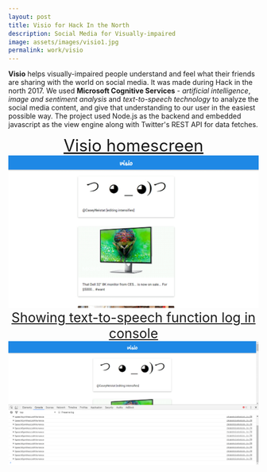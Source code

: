 ```yaml
---
layout: post
title: Visio for Hack In the North
description: Social Media for Visually-impaired
image: assets/images/visio1.jpg
permalink: work/visio
---
```


**Visio** helps visually-impaired people understand and feel what their friends are sharing with the world on social media. It was made during Hack 
in the north 2017. We used **Microsoft Cognitive Services** - *artificial intelligence*, *image and sentiment analysis* and *text-to-speech 
technology* to analyze the social media content, and give that understanding to our user in the easiest possible way. The project used Node.js as 
the backend and embedded javascript as the view engine along with Twitter's REST API for data fetches.

<center> <span style="font-size:25pt; text-decoration:underline" align="middle"> Visio homescreen </span> </center>
<center> <span align="middle" class="image"><img src="/assets/images/visio2.png" alt="Visio homescreen" /></span> </center> 
<center> <span style="font-size:20pt; text-decoration:underline" align="middle"> Showing text-to-speech function log in console </span> </center> 
<center> <span align="middle" class="image"><img src="/assets/images/visio3.png" alt="Showing text-to-speech function log in console" /></span> </center>
